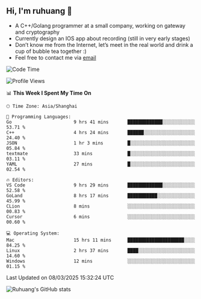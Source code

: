 ## Hi, I'm ruhuang 👋

- A C++/Golang programmer at a small company, working on gateway and cryptography
- Currently design an IOS app about recording (still in very early stages)
- Don’t know me from the Internet, let’s meet in the real world and drink a cup of bubble tea together :)
- Feel free to contact me via [email](mailto:ruhuang2001@gmail.com)
<!--START_SECTION:waka-->
![Code Time](http://img.shields.io/badge/Code%20Time-343%20hrs%2011%20mins-blue)

![Profile Views](http://img.shields.io/badge/Profile%20Views-0-blue)

📊 **This Week I Spent My Time On** 

```text
🕑︎ Time Zone: Asia/Shanghai

💬 Programming Languages: 
Go                       9 hrs 41 mins       █████████████░░░░░░░░░░░░   53.71 % 
C++                      4 hrs 24 mins       ██████░░░░░░░░░░░░░░░░░░░   24.40 % 
JSON                     1 hr 3 mins         █░░░░░░░░░░░░░░░░░░░░░░░░   05.84 % 
textmate                 33 mins             █░░░░░░░░░░░░░░░░░░░░░░░░   03.11 % 
YAML                     27 mins             █░░░░░░░░░░░░░░░░░░░░░░░░   02.54 % 

🔥 Editors: 
VS Code                  9 hrs 29 mins       █████████████░░░░░░░░░░░░   52.58 % 
GoLand                   8 hrs 17 mins       ███████████░░░░░░░░░░░░░░   45.99 % 
CLion                    8 mins              ░░░░░░░░░░░░░░░░░░░░░░░░░   00.83 % 
Cursor                   6 mins              ░░░░░░░░░░░░░░░░░░░░░░░░░   00.60 % 

💻 Operating System: 
Mac                      15 hrs 11 mins      █████████████████████░░░░   84.25 % 
Linux                    2 hrs 37 mins       ████░░░░░░░░░░░░░░░░░░░░░   14.60 % 
Windows                  12 mins             ░░░░░░░░░░░░░░░░░░░░░░░░░   01.15 % 
```


 Last Updated on 08/03/2025 15:32:24 UTC
<!--END_SECTION:waka-->

![Ruhuang's GitHub stats](https://github-readme-stats.vercel.app/api?username=ruhuang2001&count_private=true&hide_title=true&show_icons=true&theme=vue)

